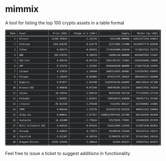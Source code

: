 # mimmix
A tool for listing the top 100 crypto assets in a table format

![Preview Screenshot](./preview.png "Preview")

Feel free to issue a ticket to suggest additions in functionality
